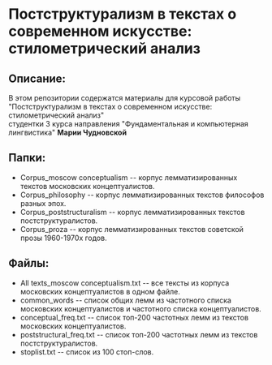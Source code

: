 # Постструктурализм в текстах о современном искусстве: стилометрический анализ
## Описание:
В этом репозитории содержатся материалы для курсовой работы "Постструктурализм в текстах о современном искусстве: стилометрический анализ"  
студентки 3 курса направления "Фундаментальная и компьютерная лингвистика" **Марии Чудновской**

## Папки: 
* Corpus_moscow conceptualism -- корпус лемматизированных текстов московских концептуалистов.
* Corpus_philosophy -- корпус лемматизированных текстов философов разных эпох.
* Corpus_poststructuralism -- корпус лемматизированных текстов постструктуралистов.
* Corpus_proza -- корпус лемматизированных текстов советской прозы 1960-1970х годов.

## Файлы: 
* All texts_moscow conceptualism.txt -- все тексты из корпуса московских концептуалистов в одном файле.
* common_words -- список общих лемм из частотного списка московских концептуалистов и частотного списка концептуалистов.
* conceptual_freq.txt -- список топ-200 частотных лемм из текстов московских концептуалистов.
* poststructural_freq.txt -- список топ-200 частотных лемм из текстов постструктуралистов.
* stoplist.txt -- список из 100 стоп-слов.
